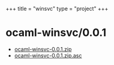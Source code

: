 +++
title = "winsvc"
type = "project"
+++

# ocaml-winsvc/0.0.1
* [ocaml-winsvc-0.0.1.zip](/winsvc/ocaml-winsvc/0.0.1/ocaml-winsvc-0.0.1.zip)
* [ocaml-winsvc-0.0.1.zip.asc](/winsvc/ocaml-winsvc/0.0.1/ocaml-winsvc-0.0.1.zip.asc)
